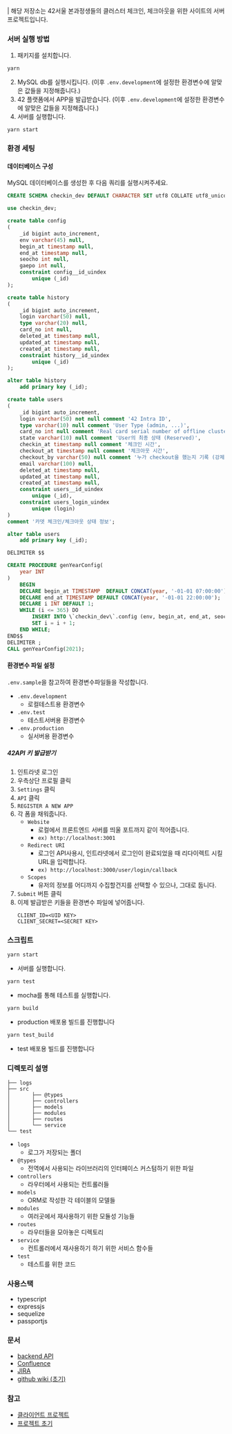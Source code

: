 | 해당 저장소는 42서울 본과정생들의 클러스터 체크인, 체크아웃을 위한 사이트의 서버 프로젝트입니다.
### 서버 실행 방법
1. 패키지를 설치합니다.
```shell
yarn
```
2. MySQL db를 실행시킵니다. (이후 `.env.development`에 설정한 환경변수에 알맞은 값들을 지정해줍니다.)
3. 42 플랫폼에서 APP을 발급받습니다.  (이후 `.env.development`에 설정한 환경변수에 알맞은 값들을 지정해줍니다.)
4. 서버를 실행합니다.
```shell
yarn start
```

### 환경 세팅

#### 데이터베이스 구성
MySQL 데이터베이스를 생성한 후 다음 쿼리를 실행시켜주세요.
```sql
CREATE SCHEMA checkin_dev DEFAULT CHARACTER SET utf8 COLLATE utf8_unicode_ci ;

use checkin_dev;

create table config
(
    _id bigint auto_increment,
    env varchar(45) null,
    begin_at timestamp null,
    end_at timestamp null,
    seocho int null,
    gaepo int null,
    constraint config__id_uindex
        unique (_id)
);

create table history
(
    _id bigint auto_increment,
    login varchar(50) null,
    type varchar(20) null,
    card_no int null,
    deleted_at timestamp null,
    updated_at timestamp null,
    created_at timestamp null,
    constraint history__id_uindex
        unique (_id)
);

alter table history
    add primary key (_id);

create table users
(
    _id bigint auto_increment,
    login varchar(50) not null comment '42 Intra ID',
    type varchar(10) null comment 'User Type (admin, ...)',
    card_no int null comment 'Real card serial number of offline cluster',
    state varchar(10) null comment 'User의 최종 상태 (Reserved)',
    checkin_at timestamp null comment '체크인 시간',
    checkout_at timestamp null comment '체크아웃 시간',
    checkout_by varchar(50) null comment '누가 checkout을 했는지 기록 (강제 체크아웃의 경우 관리자 계정 login)',
    email varchar(100) null,
    deleted_at timestamp null,
    updated_at timestamp null,
    created_at timestamp null,
    constraint users__id_uindex
        unique (_id),
    constraint users_login_uindex
        unique (login)
)
comment '카뎃 체크인/체크아웃 상태 정보';

alter table users
    add primary key (_id);

DELIMITER $$

CREATE PROCEDURE genYearConfig(
    year INT
)
    BEGIN
    DECLARE begin_at TIMESTAMP  DEFAULT CONCAT(year, '-01-01 07:00:00');
    DECLARE end_at TIMESTAMP DEFAULT CONCAT(year, '-01-01 22:00:00');
    DECLARE i INT DEFAULT 1;
    WHILE (i <= 365) DO
        INSERT INTO \`checkin_dev\`.config (env, begin_at, end_at, seocho, gaepo) VALUES ('development', DATE_ADD(begin_at, INTERVAL i DAY), DATE_ADD(end_at, INTERVAL i DAY), 124, 124);
        SET i = i + 1;
    END WHILE;
END$$
DELIMITER ;
CALL genYearConfig(2021);
```

#### 환경변수 파일 설정
`.env.sample`을 참고하여 환경변수파일들을 작성합니다.

- `.env.development`
    - 로컬테스트용 환경변수
- `.env.test`
    - 테스트서버용 환경변수
- `.env.production`
    - 실서버용 환경변수

##### 42API 키 발급받기
1. 인트라넷 로그인
2. 우측상단 프로필 클릭
3. `Settings` 클릭
4. `API` 클릭
5. `REGISTER A NEW APP`
6. 각 폼을 채워줍니다.
    - `Website`
        - 로컬에서 프론트엔드 서버를 띄울 포트까지 같이 적어줍니다.
        - `ex) http://localhost:3001`
    - `Redirect URI`
        - 로그인 API사용시, 인트라넷에서 로그인이 완료되었을 때 리다이렉트 시킬 URL을 입력합니다.
        - `ex) http://localhost:3000/user/login/callback`
    - `Scopes`
        - 유저의 정보를 어디까지 수집할건지를 선택할 수 있으나, 그대로 둡니다.
7. `Submit` 버튼 클릭
8. 이제 발급받은 키들을 환경변수 파일에 넣어줍니다.
    ```shell
    CLIENT_ID=<UID KEY>
    CLIENT_SECRET=<SECRET KEY>
    ```

### 스크립트
```shell
yarn start
```
- 서버를 실행합니다.

```shell
yarn test
```
- mocha를 통해 테스트를 실행합니다.


```shell
yarn build
```
- production 배포용 빌드를 진행합니다

```shell
yarn test_build
```
- test 배포용 빌드를 진행합니다


### 디렉토리 설명
```plain
├── logs
├── src
│		├── @types
│		├── controllers
│		├── models
│		├── modules
│		├── routes
│		└── service
└── test
```
- `logs`
    - 로그가 저장되는 폴더
- `@types`
    - 전역에서 사용되는 라이브러리의 인터페이스 커스텀하기 위한 파일
- `controllers`
    - 라우터에서 사용되는 컨트롤러들
- `models`
    - ORM로 작성한 각 테이블의 모델들
- `modules`
    - 여러곳에서 재사용하기 위한 모듈성 기능들
- `routes`
    - 라우터들을 모아놓은 디렉토리
- `service`
    - 컨트롤러에서 재사용하기 하기 위한 서비스 함수들
- `test`
    - 테스트를 위한 코드

### 사용스택
- typescript
- expressjs
- sequelize
- passportjs

### 문서
- [backend API](...)
- [Confluence](https://42cadet.atlassian.net/wiki/spaces/CHKN/overview)
- [JIRA](https://42cadet.atlassian.net/secure/RapidBoard.jspa?projectKey=CHKN)
- [github wiki (초기)](https://github.com/padawanR0k/42s_checkin_server/wiki)


### 참고
- [클라이언트 프로젝트](https://bitbucket.org/42seoul/checkin_front)
- [프로젝트 초기](https://github.com/42CivicHacking/42_checkIn)